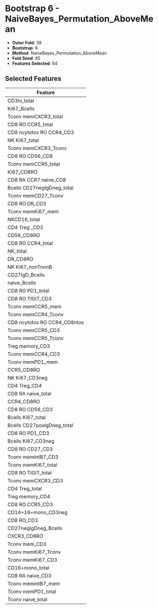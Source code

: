 # Bootstrap 6 - NaiveBayes_Permutation_AboveMean

- **Outer Fold**: 39
- **Bootstrap**: 6
- **Method**: NaiveBayes_Permutation_AboveMean
- **Fold Seed**: 85
- **Features Selected**: 64

## Selected Features

| Feature |
|---------|
| CD3hi_total |
| Ki67_Bcells |
| Tconv memCXCR3_total |
| CD8 RO CCR5_total |
| CD8 ncytotox RO CCR4_CD3 |
| NK Ki67_total |
| Tconv memCXCR3_Tconv |
| CD8 RO CD56_CD8 |
| Tconv memCCR5_total |
| Ki67_CD8RO |
| CD8 RA CCR7 naive_CD8 |
| Bcells CD27negIgDneg_total |
| Tconv memCD27_Tconv |
| CD8 RO DR_CD3 |
| Tconv memKi67_mem |
| NKCD16_total |
| CD4 Treg _CD3 |
| CD56_CD8RO |
| CD8 RO CCR4_total |
| NK_total |
| DR_CD8RO |
| NK Ki67_nonTnonB |
| CD27IgD_Bcells |
| naive_Bcells |
| CD8 RO PD1_total |
| CD8 RO TIGIT_CD3 |
| Tconv memCCR5_mem |
| Tconv memCCR4_Tconv |
| CD8 ncytotox RO CCR4_CD8ntox |
| Tconv memCCR5_CD3 |
| Tconv memCCR5_Tconv |
| Treg memory_CD3 |
| Tconv memCCR4_CD3 |
| Tconv memPD1_mem |
| CCR5_CD8RO |
| NK Ki67_CD3neg |
| CD4 Treg_CD4 |
| CD8 RA naive_total |
| CCR4_CD8RO |
| CD8 RO CD56_CD3 |
| Bcells Ki67_total |
| Bcells CD27posIgDneg_total |
| CD8 RO PD1_CD3 |
| Bcells Ki67_CD3neg |
| CD8 RO CD27_CD3 |
| Tconv memintB7_CD3 |
| Tconv memKi67_total |
| CD8 RO TIGIT_total |
| Tconv memCXCR3_CD3 |
| CD4 Treg_total |
| Treg memory_CD4 |
| CD8 RO CCR5_CD3 |
| CD14+16+mono_CD3neg |
| CD8 RO_CD3 |
| CD27negIgDneg_Bcells |
| CXCR3_CD8RO |
| Tconv mem_CD3 |
| Tconv memKi67_Tconv |
| Tconv memKi67_CD3 |
| CD16+mono_total |
| CD8 RA naive_CD3 |
| Tconv memintB7_mem |
| Tconv memPD1_total |
| Tconv naive_total |
